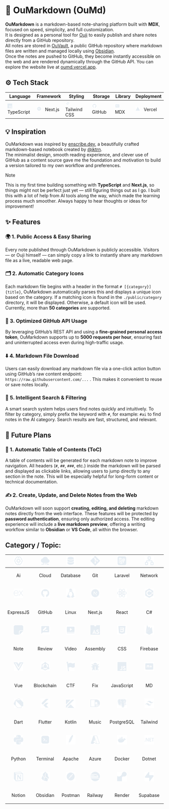 # 📝 OuMarkdown (OuMd)

**OuMarkdown** is a markdown-based note-sharing platform built with **MDX**, focused on speed, simplicity, and full customization.  
It is designed as a personal tool for [Ouji](https://github.com/oujisan) to easily publish and share notes directly from a GitHub repository.  
All notes are stored in [OuVault](https://github.com/oujisan/OuVault), a public GitHub repository where markdown files are written and managed locally using [Obsidian](https://obsidian.md).  
Once the notes are pushed to GitHub, they become instantly accessible on the web and are rendered dynamically through the GitHub API. You can explore the website live at [oumd.vercel.app](https://oumd.vercel.app).

## ⚙️ Tech Stack

| Language | Framework | Styling | Storage | Library | Deployment |
| - | - | - | - | - | - |
| <img src="./public/category/typescript.svg" height="15" /> &nbsp; TypeScript | <img src="./public/category/nextjs.svg" height="15" /> &nbsp; Next.js | <img src="./public/category/tailwind.svg" height="15" /> &nbsp; Tailwind CSS | <img src="./public/category/github.svg" height="15" /> &nbsp; GitHub | <img src="./public/category/md.svg" height="15" /> &nbsp; MDX | <img src="./public/category/vercel.svg" height="15" /> &nbsp; Vercel |

## 💡 Inspiration

OuMarkdown was inspired by [enscribe.dev](https://enscribe.dev/), a beautifully crafted markdown-based notebook created by [@jktrn](https://github.com/jktrn).  
The minimalist design, smooth reading experience, and clever use of GitHub as a content source gave me the foundation and motivation to build a version tailored to my own workflow and preferences.

> [!NOTE]   
> This is my first time building something with **TypeScript** and **Next.js**, so things might not be perfect just yet — still figuring things out as I go. I built this with a lot of help from AI tools along the way, which made the learning process much smoother. Always happy to hear thoughts or ideas for improvement!


## ✨ Features

### 🌍 1. Public Access & Easy Sharing  
Every note published through OuMarkdown is publicly accessible. Visitors — or Ouji himself — can simply copy a link to instantly share any markdown file as a live, readable web page.

### 🗂️ 2. Automatic Category Icons  
Each markdown file begins with a header in the format `# [{category}] {title}`,  OuMarkdown automatically parses this and displays a unique icon based on the category. If a matching icon is found in the `./public/category` directory, it will be displayed. Otherwise, a default icon will be used. Currently, more than **50 categories** are supported.

### 🔗 3. Optimized GitHub API Usage  
By leveraging GitHub’s REST API and using a **fine-grained personal access token**, OuMarkdown supports up to **5000 requests per hour**, ensuring fast and uninterrupted access even during high-traffic usage.

### ⬇️ 4. Markdown File Download  
Users can easily download any markdown file via a one-click action button using GitHub’s raw content endpoint:  `https://raw.githubusercontent.com/...` . This makes it convenient to reuse or save notes locally.

### 🔎 5. Intelligent Search & Filtering  
A smart search system helps users find notes quickly and intuitively. To filter by category, simply prefix the keyword with `#`, for example: `#ai` to find notes in the AI category. Search results are fast, structured, and relevant.

## 🔮 Future Plans

### 📑 1. Automatic Table of Contents (ToC)  
A table of contents will be generated for each markdown note to improve navigation. All headers (`#`, `##`, `###`, etc.) inside the markdown will be parsed and displayed as clickable links, allowing users to jump directly to any section in the note. This will be especially helpful for long-form content or technical documentation.

### ✍️ 2. Create, Update, and Delete Notes from the Web  
OuMarkdown will soon support **creating, editing, and deleting** markdown notes directly from the web interface. These features will be protected by **password authentication**, ensuring only authorized access. The editing experience will include a **live markdown preview**, offering a writing workflow similar to **Obsidian** or **VS Code**, all within the browser.


## Category / Topic:
| <img src="./public/category/ai.svg" height="30" /> | <img src="./public/category/cloud.svg" height="30" /> | <img src="./public/category/database.svg" height="30" /> | <img src="./public/category/git.svg" height="30" /> | <img src="./public/category/laravel.svg" height="30" /> | <img src="./public/category/network.svg" height="30" /> | <img src="./public/category/qna.svg" height="30" /> | <img src="./public/category/troubleshoot.svg" height="30" /> | <img src="./public/category/anime.svg" height="30" /> | <img src="./public/category/code.svg" height="30" /> |
| - | - | - | - | - | - | - | - | - | - |
| <p align="center">Ai</p> | <p align="center">Cloud</p> | <p align="center">Database</p> | <p align="center">Git</p> | <p align="center">Laravel</p> | <p align="center">Network</p> | <p align="center">QnA</p> | <p align="center">Troubleshoot</p> | <p align="center">Anime</p> | <p align="center">Code</p> |
| <p align="center"><img src="./public/category/expressjs.svg" height="30" /></p> | <p align="center"><img src="./public/category/github.svg" height="30" /></p> | <p align="center"><img src="./public/category/linux.svg" height="30" /></p> | <p align="center"><img src="./public/category/nextjs.svg" height="30" /></p> | <p align="center"><img src="./public/category/react.svg" height="30" /></p> | <p align="center"><img src="./public/category/csharp.svg" height="30" /></p> | <p align="center"><img src="./public/category/typescript.svg" height="30" /></p> | <p align="center"><img src="./public/category/extension.svg" height="30" /></p> | <p align="center"><img src="./public/category/html.svg" height="30" /></p> | <p align="center"><img src="./public/category/logbook.svg" height="30" /></p> |
| <p align="center">ExpressJS</p> | <p align="center">GitHub</p> | <p align="center">Linux</p> | <p align="center">Next.js</p> | <p align="center">React</p> | <p align="center">C#</p> | <p align="center">Typescript</p> | <p align="center">Extension</p> | <p align="center">HTML</p> | <p align="center">Logbook</p> |
| <p align="center"><img src="./public/category/note.svg" height="30" /></p> | <p align="center"><img src="./public/category/review.svg" height="30" /></p> | <p align="center"><img src="./public/category/video.svg" height="30" /></p> | <p align="center"><img src="./public/category/assembly.svg" height="30" /></p> | <p align="center"><img src="./public/category/css.svg" height="30" /></p> | <p align="center"><img src="./public/category/firebase.svg" height="30" /></p> | <p align="center"><img src="./public/category/idea.svg" height="30" /></p> | <p align="center"><img src="./public/category/matkul.svg" height="30" /></p> | <p align="center"><img src="./public/category/penetration.svg" height="30" /></p> | <p align="center"><img src="./public/category/script.svg" height="30" /></p> |
| <p align="center">Note</p> | <p align="center">Review</p> | <p align="center">Video</p> | <p align="center">Assembly</p> | <p align="center">CSS</p> | <p align="center">Firebase</p> | <p align="center">Idea</p> | <p align="center">Matkul</p> | <p align="center">Penetration</p> | <p align="center">Script</p> |
| <p align="center"><img src="./public/category/vue.svg" height="30" /></p> | <p align="center"><img src="./public/category/blockchain.svg" height="30" /></p> | <p align="center"><img src="./public/category/ctf.svg" height="30" /></p> | <p align="center"><img src="./public/category/fix.svg" height="30" /></p> | <p align="center"><img src="./public/category/javascript.svg" height="30" /></p> | <p align="center"><img src="./public/category/md.svg" height="30" /></p> | <p align="center"><img src="./public/category/php.svg" height="30" /></p> | <p align="center"><img src="./public/category/sqlite.svg" height="30" /></p> | <p align="center"><img src="./public/category/web.svg" height="30" /></p> | <p align="center"><img src="./public/category/box.svg" height="30" /></p> |
| <p align="center">Vue</p> | <p align="center">Blockchain</p> | <p align="center">CTF</p> | <p align="center">Fix</p> | <p align="center">JavaScript</p> | <p align="center">MD</p> | <p align="center">PHP</p> | <p align="center">SQLite</p> | <p align="center">Web</p> | <p align="center">Box</p> |
| <p align="center"><img src="./public/category/dart.svg" height="30" /></p> | <p align="center"><img src="./public/category/flutter.svg" height="30" /></p> | <p align="center"><img src="./public/category/kotlin.svg" height="30" /></p> | <p align="center"><img src="./public/category/music.svg" height="30" /></p> | <p align="center"><img src="./public/category/postgresql.svg" height="30" /></p> | <p align="center"><img src="./public/category/tailwind.svg" height="30" /></p> | <p align="center"><img src="./public/category/c++.svg" height="30" /></p> | <p align="center"><img src="./public/category/game.svg" height="30" /></p> | <p align="center"><img src="./public/category/language.svg" height="30" /></p> | <p align="center"><img src="./public/category/mysql.svg" height="30" /></p> |
| <p align="center">Dart</p> | <p align="center">Flutter</p> | <p align="center">Kotlin</p> | <p align="center">Music</p> | <p align="center">PostgreSQL</p> | <p align="center">Tailwind</p> | <p align="center">C++</p> | <p align="center">Game</p> | <p align="center">Language</p> | <p align="center">MySQL</p> |
| <p align="center"><img src="./public/category/python.svg" height="30" /></p> | <p align="center"><img src="./public/category/terminal.svg" height="30" /></p> | <p align="center"><img src="./public/category/apache.svg" height="30" /> | <p align="center"><img src="./public/category/azure.svg" height="30" /> | <p align="center"><img src="./public/category/docker.svg" height="30" /> | <p align="center"><img src="./public/category/dotnet.svg" height="30" /> | <p align="center"><img src="./public/category/godot.svg" height="30" /> | <p align="center"><img src="./public/category/kubernetes.svg" height="30" /> | <p align="center"><img src="./public/category/neon.svg" height="30" /> | <p align="center"><img src="./public/category/nginx.svg" height="30" /></p> |
| <p align="center">Python</p> | <p align="center">Terminal</p> | <p align="center">Apache</p> | <p align="center">Azure</p> | <p align="center">Docker</p> | <p align="center">Dotnet</p> | <p align="center">Godot</p> | <p align="center">Kubernetes</p> | <p align="center">Neon</p> | <p align="center">Nginx</p> | <p align="center">Notion</p> |
| <p align="center"><img src="./public/category/notion.svg" height="30" /> | <p align="center"><img src="./public/category/obsidian.svg" height="30" /> | <p align="center"><img src="./public/category/postman.svg" height="30" /></p> | <p align="center"><img src="./public/category/railway.svg" height="30" /></p> | <p align="center"><img src="./public/category/render.svg" height="30" /></p> | <p align="center"><img src="./public/category/supabase.svg" height="30" /></p> | <p align="center"><img src="./public/category/swagger.svg" height="30" /></p> | <p align="center"><img src="./public/category/unity.svg" height="30" /></p> | <p align="center"><img src="./public/category/vercel.svg" height="30" /></p> | <p align="center">. . . </p>
| <p align="center">Notion</p> | <p align="center">Obsidian</p> | <p align="center">Postman</p> | <p align="center">Railway</p> | <p align="center">Render</p> | <p align="center">Supabase</p> | <p align="center">Swagger</p> | <p align="center">Unity</p> | <p align="center">Vercel</p> | <p align="center">. . .</p>
